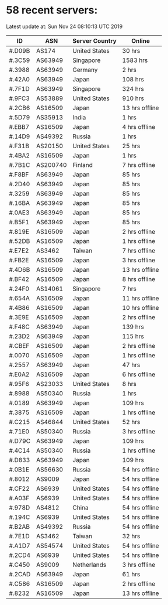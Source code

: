# 58 recent servers:

Latest update at: Sun Nov 24 08:10:13 UTC 2019

| ID | ASN | Server Country | Online |
| -- | --- | -------------- | ------ |
| #.D09B | AS174 | United States | 30 hrs |
| #.3C59 | AS63949 | Singapore | 1583 hrs |
| #.3988 | AS63949 | Germany | 2 hrs |
| #.42A0 | AS63949 | Japan | 108 hrs |
| #.7F1D | AS63949 | Singapore | 324 hrs |
| #.9FC3 | AS53889 | United States | 910 hrs |
| #.2CB6 | AS16509 | Japan | 13 hrs offline |
| #.5D79 | AS35913 | India | 1 hrs |
| #.EBB7 | AS16509 | Japan | 4 hrs offline |
| #.14D9 | AS49392 | Russia | 1 hrs |
| #.F31B | AS20150 | United States | 25 hrs |
| #.4BA2 | AS16509 | Japan | 1 hrs |
| #.7B1C | AS200740 | Finland | 7 hrs offline |
| #.F8BF | AS63949 | Japan | 85 hrs |
| #.2D40 | AS63949 | Japan | 85 hrs |
| #.3259 | AS63949 | Japan | 85 hrs |
| #.16BA | AS63949 | Japan | 85 hrs |
| #.0AE3 | AS63949 | Japan | 85 hrs |
| #.B5F1 | AS63949 | Japan | 85 hrs |
| #.819E | AS16509 | Japan | 2 hrs offline |
| #.52DB | AS16509 | Japan | 1 hrs offline |
| #.E7E2 | AS3462 | Taiwan | 7 hrs offline |
| #.FB2E | AS16509 | Japan | 3 hrs offline |
| #.4D6B | AS16509 | Japan | 13 hrs offline |
| #.BF42 | AS16509 | Japan | 8 hrs offline |
| #.24F0 | AS14061 | Singapore | 7 hrs |
| #.654A | AS16509 | Japan | 11 hrs offline |
| #.4B86 | AS16509 | Japan | 10 hrs offline |
| #.3E9E | AS16509 | Japan | 2 hrs offline |
| #.F48C | AS63949 | Japan | 139 hrs |
| #.23D2 | AS63949 | Japan | 115 hrs |
| #.CBEF | AS16509 | Japan | 2 hrs offline |
| #.0070 | AS16509 | Japan | 1 hrs offline |
| #.2557 | AS63949 | Japan | 47 hrs |
| #.E0A2 | AS16509 | Japan | 6 hrs offline |
| #.95F6 | AS23033 | United States | 8 hrs |
| #.8988 | AS50340 | Russia | 1 hrs |
| #.0189 | AS63949 | Japan | 109 hrs |
| #.3875 | AS16509 | Japan | 1 hrs offline |
| #.C215 | AS46844 | United States | 52 hrs |
| #.71E0 | AS50340 | Russia | 3 hrs offline |
| #.D79C | AS63949 | Japan | 109 hrs |
| #.4C14 | AS50340 | Russia | 1 hrs offline |
| #.D833 | AS63949 | Japan | 109 hrs |
| #.0B1E | AS56630 | Russia | 54 hrs offline |
| #.8012 | AS9009 | Japan | 54 hrs offline |
| #.CF22 | AS6939 | United States | 54 hrs offline |
| #.A03F | AS6939 | United States | 54 hrs offline |
| #.978D | AS4812 | China | 54 hrs offline |
| #.194C | AS6939 | United States | 54 hrs offline |
| #.B2AB | AS49392 | Russia | 54 hrs offline |
| #.7E1D | AS3462 | Taiwan | 32 hrs |
| #.A1D7 | AS54574 | United States | 54 hrs offline |
| #.2CD4 | AS6939 | United States | 54 hrs offline |
| #.C450 | AS9009 | Netherlands | 3 hrs offline |
| #.2CAD | AS63949 | Japan | 61 hrs |
| #.C586 | AS16509 | Japan | 2 hrs offline |
| #.8232 | AS16509 | Japan | 13 hrs offline |

